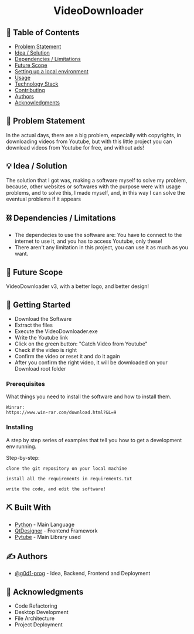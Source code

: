 <h1 align="center">VideoDownloader</h1>


## 📝 Table of Contents

- [Problem Statement](#problem_statement)
- [Idea / Solution](#idea)
- [Dependencies / Limitations](#limitations)
- [Future Scope](#future_scope)
- [Setting up a local environment](#getting_started)
- [Usage](#usage)
- [Technology Stack](#tech_stack)
- [Contributing](../CONTRIBUTING.md)
- [Authors](#authors)
- [Acknowledgments](#acknowledgments)

## 🧐 Problem Statement <a name = "problem_statement"></a>

In the actual days, there are a big problem, especially with copyrights, in downloading videos from Youtube, but with this little project you can download videos from Youtube for free, and without ads!

## 💡 Idea / Solution <a name = "idea"></a>

The solution that I got was, making a software myself to solve my problem, because, other websites or softwares with the 
purpose were with usage problems, and to solve this, I made myself, and, in this way I can solve the eventual problems if it appears

## ⛓️ Dependencies / Limitations <a name = "limitations"></a>

- The dependecies to use the software are: You have to connect to the internet to use it, and you has to access Youtube, only these!
- There aren't any limitation in this project, you can use it as much as you want.

## 🚀 Future Scope <a name = "future_scope"></a>

VideoDownloader v3, with a better logo, and better design!

## 🏁 Getting Started <a name = "getting_started"></a>

- Download the Software
- Extract the files
- Execute the VideoDownloader.exe
- Write the Youtube link
- Click on the green button: "Catch Video from Youtube"
- Check if the video is right
- Confirm the video or reset it and do it again
- After you confirm the right video, it will be downloaded on your Download root folder

### Prerequisites

What things you need to install the software and how to install them.

```
Winrar:
https://www.win-rar.com/download.html?&L=9
```

### Installing

A step by step series of examples that tell you how to get a development env running.

Step-by-step:

```
clone the git repository on your local machine
```

```
install all the requirements in requirements.txt
```

```
write the code, and edit the software!
```

## ⛏️ Built With <a name = "tech_stack"></a>

- [Python](https://www.python.org/) - Main Language
- [QtDesigner](https://build-system.fman.io/) - Frontend Framework
- [Pytube](https://pytube.io/en/latest/) - Main Library used

## ✍️ Authors <a name = "authors"></a>

- [@g0d1-prog](https://github.com/g0d1-prog/) - Idea, Backend, Frontend and Deployment

## 🎉 Acknowledgments <a name = "acknowledgments"></a>

- Code Refactoring
- Desktop Development
- File Architecture
- Project Deployment